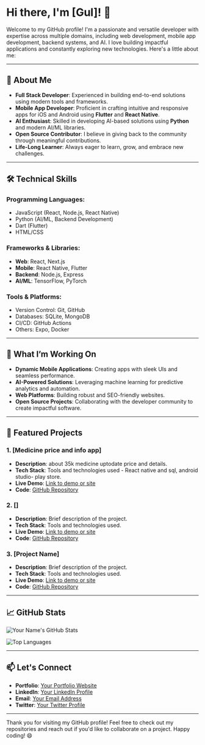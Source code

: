 # Hi there, I'm [Gul]! 👋

Welcome to my GitHub profile! I'm a passionate and versatile developer with expertise across multiple domains, including web development, mobile app development, backend systems, and AI. I love building impactful applications and constantly exploring new technologies. Here's a little about me:

---

## 🚀 About Me

- **Full Stack Developer**: Experienced in building end-to-end solutions using modern tools and frameworks.
- **Mobile App Developer**: Proficient in crafting intuitive and responsive apps for iOS and Android using **Flutter** and **React Native**.
- **AI Enthusiast**: Skilled in developing AI-based solutions using **Python** and modern AI/ML libraries.
- **Open Source Contributor**: I believe in giving back to the community through meaningful contributions.
- **Life-Long Learner**: Always eager to learn, grow, and embrace new challenges.

---

## 🛠️ Technical Skills

### Programming Languages:
- JavaScript (React, Node.js, React Native)
- Python (AI/ML, Backend Development)
- Dart (Flutter)
- HTML/CSS

### Frameworks & Libraries:
- **Web**: React, Next.js
- **Mobile**: React Native, Flutter
- **Backend**: Node.js, Express
- **AI/ML**: TensorFlow, PyTorch

### Tools & Platforms:
- Version Control: Git, GitHub
- Databases: SQLite, MongoDB
- CI/CD: GitHub Actions
- Others: Expo, Docker

---

## 🌟 What I’m Working On

- **Dynamic Mobile Applications**: Creating apps with sleek UIs and seamless performance.
- **AI-Powered Solutions**: Leveraging machine learning for predictive analytics and automation.
- **Web Platforms**: Building robust and SEO-friendly websites.
- **Open Source Projects**: Collaborating with the developer community to create impactful software.

---

## 📂 Featured Projects

### 1. **[Medicine price and info app]**
- **Description**: about 35k medicine uptodate price and details.
- **Tech Stack**: Tools and technologies used - React native and sql, android studio- play store.
- **Live Demo**: [Link to demo or site](#)
- **Code**: [GitHub Repository](#)

### 2. **[]**
- **Description**: Brief description of the project.
- **Tech Stack**: Tools and technologies used.
- **Live Demo**: [Link to demo or site](#)
- **Code**: [GitHub Repository](#)

### 3. **[Project Name]**
- **Description**: Brief description of the project.
- **Tech Stack**: Tools and technologies used.
- **Live Demo**: [Link to demo or site](#)
- **Code**: [GitHub Repository](#)

---

## 📈 GitHub Stats

![Your Name's GitHub Stats](https://github-readme-stats.vercel.app/api?username=Gul7333&show_icons=true&theme=radical)

![Top Languages](https://github-readme-stats.vercel.app/api/top-langs/?username=Gul7333&layout=compact&theme=radical)

---

## 📫 Let's Connect

- **Portfolio**: [Your Portfolio Website](#)
- **LinkedIn**: [Your LinkedIn Profile](#)
- **Email**: [Your Email Address](pro.dev.solution.pk@gmail.com)
- **Twitter**: [Your Twitter Profile](#)

---

Thank you for visiting my GitHub profile! Feel free to check out my repositories and reach out if you'd like to collaborate on a project. Happy coding! 😄


